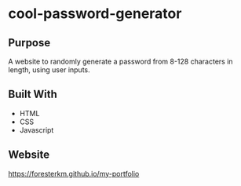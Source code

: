 # cool-password-generator

## Purpose
A website to randomly generate a password from 8-128 characters in length, using user inputs.

## Built With
<ul>
  <li>HTML</li>
  <li>CSS</li>
  <li>Javascript</li>
</ul>

## Website
https://foresterkm.github.io/my-portfolio
